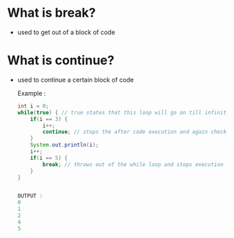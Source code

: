 # What is break? 
- used to get out of a block of code

# What is continue? 
- used to continue a certain block of code

  Example :
  ```java
  int i = 0;
  while(true) { // true states that this loop will go on till infinity
      if(i == 3) {
          i++;
          continue; // stops the after code execution and again checks the condition
      }  
      System.out.println(i);
      i++;
      if(i == 5) {
          break; // throws out of the while loop and stops execution
      }
  }


  OUTPUT :
  0
  1
  2
  4
  5
  
